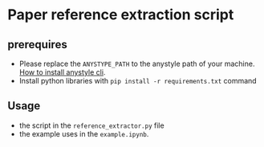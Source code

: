 # Paper reference extraction script

## prerequires
- Please replace the `ANYSTYPE_PATH` to the anystyle path of your machine. [How to install anystyle cli](https://github.com/inukshuk/anystyle).
- Install python libraries with `pip install -r requirements.txt` command

## Usage
- the script in the `reference_extractor.py` file
- the example uses in the `example.ipynb`.

